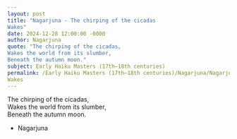 ```yaml
---
layout: post
title: "Nagarjuna - The chirping of the cicadas  
Wakes"
date: 2024-12-28 12:00:00 -0000
author: Nagarjuna
quote: "The chirping of the cicadas,  
Wakes the world from its slumber,  
Beneath the autumn moon."
subject: Early Haiku Masters (17th–18th centuries)
permalink: /Early Haiku Masters (17th–18th centuries)/Nagarjuna/Nagarjuna - The chirping of the cicadas  
Wakes
---
```


The chirping of the cicadas,  
Wakes the world from its slumber,  
Beneath the autumn moon.

- Nagarjuna
